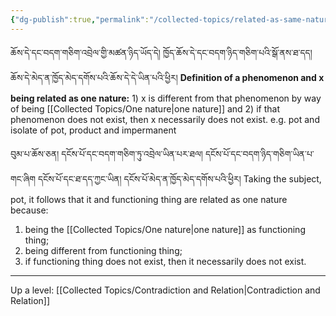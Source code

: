 ```yaml
---
{"dg-publish":true,"permalink":"/collected-topics/related-as-same-nature/"}
---
```


ཆོས་དེ་དང་བདག་གཅིག་འབྲེལ་གྱི་མཚན་ཉིད་ཡོད་དེ། ཁྱོད་ཆོས་དེ་དང་བདག་ཉིད་གཅིག་པའི་སྒོ་ནས་ཐ་དད། 
ཆོས་དེ་མེད་ན་ཁྱོད་མེད་དགོས་པའི་ཆོས་དེ་དེ་ཡིན་པའི་ཕྱིར།
**Definition of a phenomenon and x being related as one nature:** 1) x is different from that phenomenon by way of being [[Collected Topics/One nature\|one nature]] and 2) if that phenomenon does not exist, then x necessarily does not exist.
e.g. pot and isolate of pot, product and impermanent

བུམ་པ་ཆོས་ཅན། དངོས་པོ་དང་བདག་གཅིག་ཏུ་འབྲེལ་ཡིན་པར་ཐལ། 
དངོས་པོ་དང་བདག་ཉིད་གཅིག་ཡིན་པ་གང་ཞིག དངོས་པོ་དང་ཐ་དད་ཀྱང་ཡིན། དངོས་པོ་མེད་ན་ཁྱོད་མེད་དགོས་པའི་ཕྱིར།
Taking the subject, pot, it follows that it and functioning thing are related as one nature because:
1. being the [[Collected Topics/One nature\|one nature]] as functioning thing;
2. being different from functioning thing;
3. if functioning thing does not exist, then it necessarily does not exist.

---
Up a level: [[Collected Topics/Contradiction and Relation\|Contradiction and Relation]]